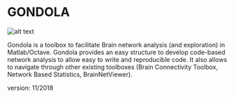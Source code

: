 # GONDOLA

![alt text](Gondola/Logo/Gondola_logo.png)

Gondola is a toolbox to facilitate Brain network analysis (and exploration) in Matlab/Octave.
Gondola provides an easy structure to develop code-based network analysis to allow easy to write and reproducible code. It also allows to navigate through other existing toolboxes (Brain Connectivity Toolbox, Network Based Statistics, BrainNetViewer).

version: 11/2018


